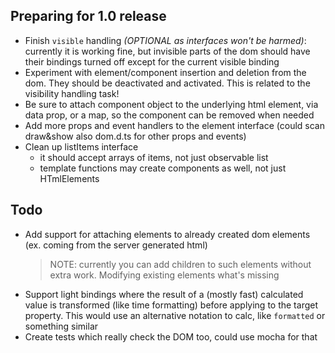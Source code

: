 ## Preparing for 1.0 release
- Finish `visible` handling _(OPTIONAL as interfaces won't be harmed)_: currently it is working fine, but invisible parts of the dom should have their bindings turned off
  except for the current visible binding
- Experiment with element/component insertion and deletion from the dom. They should be deactivated and activated. This is related to the visibility handling task!
- Be sure to attach component object to the underlying html element, via data prop, or a map, so the component can be removed when needed
- Add more props and event handlers to the element interface (could scan draw&show also dom.d.ts for other props and events)
- Clean up listItems interface
  - it should accept arrays of items, not just observable list
  - template functions may create components as well, not just HTmlElements

## Todo
- Add support for attaching elements to already created dom elements (ex. coming from the server generated html)
  > NOTE: currently you can add children to such elements without extra work. Modifying existing elements what's missing 
- Support light bindings where the result of a (mostly fast) calculated value is transformed (like time formatting) before applying
  to the target property. This would use an alternative notation to calc, like `formatted` or something similar 
- Create tests which really check the DOM too, could use mocha for that